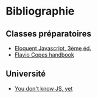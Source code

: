 # Bibliographie

## Classes préparatoires
- [Eloquent Javascript, 3ème éd.](https://eloquentjavascript.net/)
- [Flavio Copes handbook](https://flaviocopes.com/page/ebooks/)

## Université
- [You don't know JS, yet](https://github.com/getify/You-Dont-Know-JS)